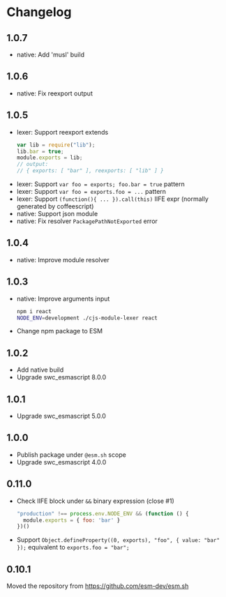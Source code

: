 # Changelog

## 1.0.7

- native: Add 'musl' build

## 1.0.6

- native: Fix reexport output

## 1.0.5

- lexer: Support reexport extends
  ```js
  var lib = require("lib");
  lib.bar = true;
  module.exports = lib;
  // output:
  // { exports: [ "bar" ], reexports: [ "lib" ] }
  ```
- lexer: Support `var foo = exports; foo.bar = true` pattern
- lexer: Support `var foo = exports.foo = ...` pattern
- lexer: Support `(function(){ ... }).call(this)` IIFE expr (normally generated by coffeescript)
- native: Support json module
- native: Fix resolver `PackagePathNotExported` error

## 1.0.4

- native: Improve module resolver

## 1.0.3

- native: Improve arguments input
  ```bash
  npm i react
  NODE_ENV=development ./cjs-module-lexer react
  ```
- Change npm package to ESM

## 1.0.2

- Add native build
- Upgrade swc_esmascript 8.0.0

## 1.0.1

- Upgrade swc_esmascript 5.0.0

## 1.0.0

- Publish package under `@esm.sh` scope
- Upgrade swc_esmascript 4.0.0

## 0.11.0

- Check IIFE block under `&&` binary expression (close #1)
  ```js
  "production" !== process.env.NODE_ENV && (function () {
    module.exports = { foo: 'bar' }
  })()
  ```
- Support `Object.defineProperty((0, exports), "foo", { value: "bar" });` equivalent to `exports.foo = "bar";`

## 0.10.1

Moved the repository from https://github.com/esm-dev/esm.sh
